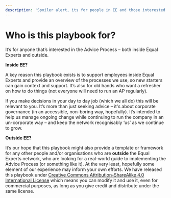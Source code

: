```yaml
---
description: 'Spoiler alert, its for people in EE and those interested in the Advice Process'
---
```


# Who is this playbook for?

It’s for anyone that’s interested in the Advice Process – both inside Equal Experts and outside.

**Inside EE?**

A key reason this playbook exists is to support employees inside Equal Experts and provide an overview of the processes we use, so new starters can gain context and support. It’s also for old hands who want a refresher on how to do things \(not everyone will need to run an AP regularly\).

If you make decisions in your day to day job \(which we all do\) this will be relevant to you. It’s more than just seeking advice – it's about corporate governance \(in an accessible, non-boring way, hopefully\). It’s intended to help us manage ongoing change while continuing to run the company in an un-corporate way – and keep the network recognisably ‘us’ as we continue to grow.

**Outside EE?**

It’s our hope that this playbook might also provide a template or framework for any other people and/or organisations who are **outside** the Equal Experts network, who are looking for a real-world guide to implementing the Advice Process \(or something like it\). At the very least, hopefully some element of our experience may inform your own efforts. We have released this playbook under [Creative Commons Attribution-ShareAlike 4.0 International License](http://creativecommons.org/licenses/by-sa/4.0/) which means you can modify it and use it, even for commercial purposes, as long as you give credit and distribute under the same license.

